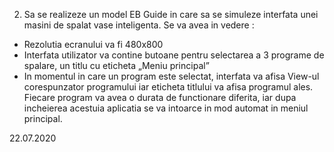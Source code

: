 2.	Sa se realizeze un model  EB Guide in care sa se simuleze interfata unei  masini de spalat vase inteligenta. 
Se va avea in vedere :
-	Rezolutia ecranului va fi 480x800
-	Interfata utilizator va contine butoane pentru selectarea a 3 programe de spalare, un titlu cu eticheta „Meniu principal”
-	In momentul in care un program este selectat, interfata va afisa View-ul corespunzator programului iar eticheta  titlului va afisa programul ales. Fiecare program va avea o durata de functionare diferita, iar dupa incheierea acestuia aplicatia se va intoarce in mod automat in meniul principal.

22.07.2020